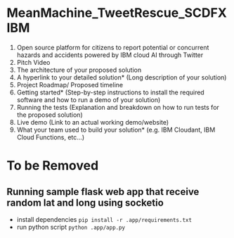 # MeanMachine_TweetRescue_SCDFXIBM

<ol>
<li>Open source platform for citizens to report potential or concurrent hazards and accidents powered by IBM cloud AI through Twitter</li>
<li>Pitch Video</li>
<li>The architecture of your proposed solution</li>
<li>A hyperlink to your detailed solution* (Long description of your solution)</li>
<li>Project Roadmap/ Proposed timeline</li>
<li>Getting started* (Step-by-step instructions to install the required software and how
to run a demo of your solution)</li>
<li>Running the tests (Explanation and breakdown on how to run tests for the proposed
solution)</li>
<li>Live demo (Link to an actual working demo/website)</li>
<li>What your team used to build your solution* (e.g. IBM Cloudant, IBM Cloud
Functions, etc…)</li>
</ol>

# To be Removed

## Running sample flask web app that receive random lat and long using socketio

- install dependencies
`pip install -r .app/requirements.txt`
- run python script
`python .app/app.py`
